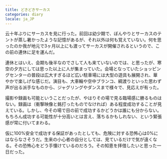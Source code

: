 ```yaml
---
title: どきどきサーカス
categories: diary
locale: ja_JP
---
```


云十年ぶりにサーカスを見に行った。前回は幼少期で、ぼんやりとサーカスのテントが蒸し暑かったような記憶があるが、それ以外は何も覚えていない。何を思ったのか我が地元で3ヶ月以上にも渡ってサーカスが開催されるというので、この前の連休に足を運んだ。

連休とはいえ、会期も後半なのでさして人も来ていないのでは、と思ったが、寒空の夕方にしては思った以上に人が集まっていた。会場となっていたショッピングセンターの普段は広大すぎるほど広い駐車場には大型の遊具も展開され、華やかで楽しげな感じだ。演目も、大車輪や空中ブランコ、綱渡りといった思わず声が出る派手なものから、ジャグリングやダンスまで様々で、見応えが有った。

撮影や録画も可能ということだったが、やはりその場で見る臨場感に勝るものはない。録画は（衝撃映像と銘打ったものでなければ）ある程度成功することが見えている。しかし、今その場で目の前で成功するかどうかは誰にも分からない。もちろん成功する可能性が十分高いとは言え、落ちるかもしれない、という緊張感が常に付いてまわる。

仮に100%安全で成功する保証があったとしても、危険に対する恐怖心は0%にはならなさそうだ。生来の小心者の自分としては、見ているだけで気が遠くなる。その恐怖心をどう手懐けているのだろう。その知恵を拝借したいと思った一日だった。
